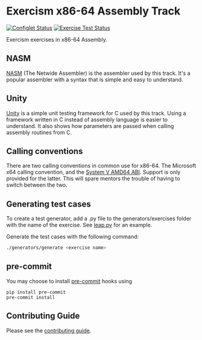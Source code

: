 # Exercism x86-64 Assembly Track

[![Configlet Status][configlet-badge]][configlet]
[![Exercise Test Status][main-badge]][ci]

Exercism exercises in x86-64 Assembly.

## NASM

[NASM][nasm] (The Netwide Assembler) is the assembler used by this track.
It's a popular assembler with a syntax that is simple and easy to understand.

## Unity

[Unity][unity] is a simple unit testing framework for C used by this track.
Using a framework written in C instead of assembly language is easier to understand.
It also shows how parameters are passed when calling assembly routines from C.

## Calling conventions

There are two calling conventions in common use for x86-64.
The Microsoft x64 calling convention, and the [System V AMD64 ABI][SystemV].
Support is only provided for the latter.
This will spare mentors the trouble of having to switch between the two.

## Generating test cases

To create a test generator, add a .py file to the generators/exercises folder with the name of the exercise.
See [leap.py][leap-example] for an example.

Generate the test cases with the following command:

```bash
./generators/generate <exercise name>
```

## pre-commit

You may choose to install [pre-commit][precommit] hooks using

```
pip install pre-commit
pre-commit install
```

## Contributing Guide

Please see the [contributing guide][contributing].

[configlet]: https://github.com/exercism/x86-64-assembly/actions/workflows/configlet.yml
[ci]: https://github.com/exercism/x86-64-assembly/actions/workflows/ci.yml
[nasm]: https://www.nasm.us/
[unity]: https://github.com/ThrowTheSwitch/Unity
[SystemV]: https://www.uclibc.org/docs/psABI-x86_64.pdf
[leap-example]: https://github.com/exercism/x86-64-assembly/blob/master/generators/exercises/leap.py
[precommit]: https://pre-commit.com/
[contributing]: ./CONTRIBUTING.md
[main-badge]: https://github.com/exercism/x86-64-assembly/workflows/x86-64-assembly%20%2F%20main/badge.svg
[configlet-badge]: https://github.com/exercism/x86-64-assembly/workflows/Configlet/badge.svg
